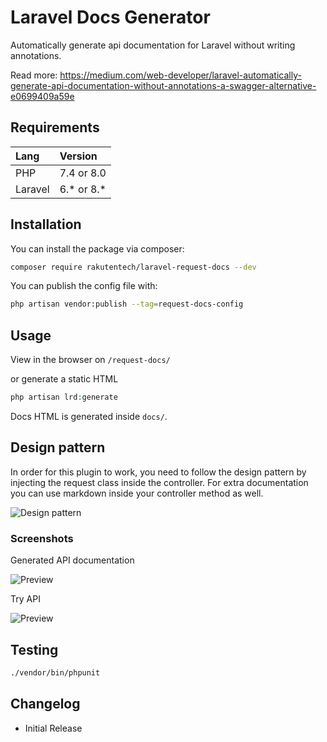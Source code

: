 # Laravel Docs Generator

Automatically generate api documentation for Laravel without writing annotations.

Read more: https://medium.com/web-developer/laravel-automatically-generate-api-documentation-without-annotations-a-swagger-alternative-e0699409a59e

## Requirements

| Lang    | Version    |
| :------ | :--------- |
| PHP     | 7.4 or 8.0 |
| Laravel | 6.* or 8.* |

## Installation

You can install the package via composer:

```bash
composer require rakutentech/laravel-request-docs --dev
```


You can publish the config file with:

```bash
php artisan vendor:publish --tag=request-docs-config
```

## Usage

View in the browser on ``/request-docs/``

or generate a static HTML

```php
php artisan lrd:generate
```

Docs HTML is generated inside ``docs/``.

## Design pattern

In order for this plugin to work, you need to follow the design pattern by injecting the request class inside the controller.
For extra documentation you can use markdown inside your controller method as well.

![Design pattern](https://imgur.com/yXjq3jp.png)

### Screenshots

Generated API documentation

![Preview](https://imgur.com/8DvBBhs.png)

Try API

![Preview](https://imgur.com/kcKVSzm.png)


## Testing

```bash
./vendor/bin/phpunit
```

## Changelog

- Initial Release

